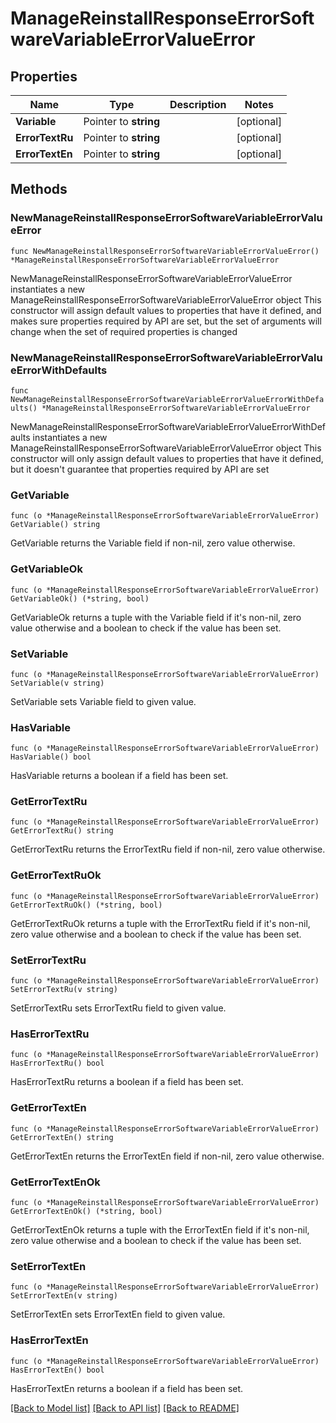 # ManageReinstallResponseErrorSoftwareVariableErrorValueError

## Properties

Name | Type | Description | Notes
------------ | ------------- | ------------- | -------------
**Variable** | Pointer to **string** |  | [optional] 
**ErrorTextRu** | Pointer to **string** |  | [optional] 
**ErrorTextEn** | Pointer to **string** |  | [optional] 

## Methods

### NewManageReinstallResponseErrorSoftwareVariableErrorValueError

`func NewManageReinstallResponseErrorSoftwareVariableErrorValueError() *ManageReinstallResponseErrorSoftwareVariableErrorValueError`

NewManageReinstallResponseErrorSoftwareVariableErrorValueError instantiates a new ManageReinstallResponseErrorSoftwareVariableErrorValueError object
This constructor will assign default values to properties that have it defined,
and makes sure properties required by API are set, but the set of arguments
will change when the set of required properties is changed

### NewManageReinstallResponseErrorSoftwareVariableErrorValueErrorWithDefaults

`func NewManageReinstallResponseErrorSoftwareVariableErrorValueErrorWithDefaults() *ManageReinstallResponseErrorSoftwareVariableErrorValueError`

NewManageReinstallResponseErrorSoftwareVariableErrorValueErrorWithDefaults instantiates a new ManageReinstallResponseErrorSoftwareVariableErrorValueError object
This constructor will only assign default values to properties that have it defined,
but it doesn't guarantee that properties required by API are set

### GetVariable

`func (o *ManageReinstallResponseErrorSoftwareVariableErrorValueError) GetVariable() string`

GetVariable returns the Variable field if non-nil, zero value otherwise.

### GetVariableOk

`func (o *ManageReinstallResponseErrorSoftwareVariableErrorValueError) GetVariableOk() (*string, bool)`

GetVariableOk returns a tuple with the Variable field if it's non-nil, zero value otherwise
and a boolean to check if the value has been set.

### SetVariable

`func (o *ManageReinstallResponseErrorSoftwareVariableErrorValueError) SetVariable(v string)`

SetVariable sets Variable field to given value.

### HasVariable

`func (o *ManageReinstallResponseErrorSoftwareVariableErrorValueError) HasVariable() bool`

HasVariable returns a boolean if a field has been set.

### GetErrorTextRu

`func (o *ManageReinstallResponseErrorSoftwareVariableErrorValueError) GetErrorTextRu() string`

GetErrorTextRu returns the ErrorTextRu field if non-nil, zero value otherwise.

### GetErrorTextRuOk

`func (o *ManageReinstallResponseErrorSoftwareVariableErrorValueError) GetErrorTextRuOk() (*string, bool)`

GetErrorTextRuOk returns a tuple with the ErrorTextRu field if it's non-nil, zero value otherwise
and a boolean to check if the value has been set.

### SetErrorTextRu

`func (o *ManageReinstallResponseErrorSoftwareVariableErrorValueError) SetErrorTextRu(v string)`

SetErrorTextRu sets ErrorTextRu field to given value.

### HasErrorTextRu

`func (o *ManageReinstallResponseErrorSoftwareVariableErrorValueError) HasErrorTextRu() bool`

HasErrorTextRu returns a boolean if a field has been set.

### GetErrorTextEn

`func (o *ManageReinstallResponseErrorSoftwareVariableErrorValueError) GetErrorTextEn() string`

GetErrorTextEn returns the ErrorTextEn field if non-nil, zero value otherwise.

### GetErrorTextEnOk

`func (o *ManageReinstallResponseErrorSoftwareVariableErrorValueError) GetErrorTextEnOk() (*string, bool)`

GetErrorTextEnOk returns a tuple with the ErrorTextEn field if it's non-nil, zero value otherwise
and a boolean to check if the value has been set.

### SetErrorTextEn

`func (o *ManageReinstallResponseErrorSoftwareVariableErrorValueError) SetErrorTextEn(v string)`

SetErrorTextEn sets ErrorTextEn field to given value.

### HasErrorTextEn

`func (o *ManageReinstallResponseErrorSoftwareVariableErrorValueError) HasErrorTextEn() bool`

HasErrorTextEn returns a boolean if a field has been set.


[[Back to Model list]](../README.md#documentation-for-models) [[Back to API list]](../README.md#documentation-for-api-endpoints) [[Back to README]](../README.md)


